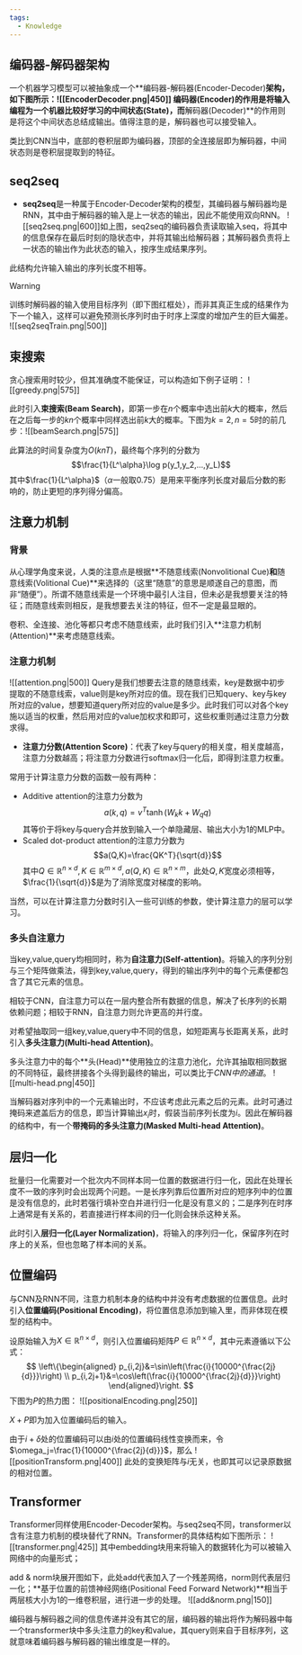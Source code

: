 ```yaml
---
tags:
  - Knowledge
---
```

## 编码器-解码器架构
一个机器学习模型可以被抽象成一个**编码器-解码器(Encoder-Decoder)**架构，如下图所示：![[EncoderDecoder.png|450]]
**编码器(Encoder)**的作用是将输入编程为一个机器比较好学习的**中间状态(State)**，而**解码器(Decoder)**的作用则是将这个中间状态总结成输出。值得注意的是，解码器也可以接受输入。

类比到CNN当中，底部的卷积层即为编码器，顶部的全连接层即为解码器，中间状态则是卷积层提取到的特征。
## seq2seq
- **seq2seq**是一种属于Encoder-Decoder架构的模型，其编码器与解码器均是RNN，其中由于解码器的输入是上一状态的输出，因此不能使用双向RNN。
![[seq2seq.png|600]]如上图，seq2seq的编码器负责读取输入seq，将其中的信息保存在最后时刻的隐状态中，并将其输出给解码器；其解码器负责将上一状态的输出作为此状态的输入，按序生成结果序列。

此结构允许输入输出的序列长度不相等。
> [!warning] 
> 训练时解码器的输入使用目标序列（即下图红框处），而非其真正生成的结果作为下一个输入，这样可以避免预测长序列时由于时序上深度的增加产生的巨大偏差。
> ![[seq2seqTrain.png|500]]
## 束搜索

贪心搜索用时较少，但其准确度不能保证，可以构造如下例子证明：
![[greedy.png|575]]

此时引入**束搜索(Beam Search)**，即第一步在$n$个概率中选出前$k$大的概率，然后在之后每一步的$kn$个概率中同样选出前$k$大的概率。下图为$k=2,n=5$时的前几步：![[beamSearch.png|575]]

此算法的时间复杂度为$O(knT)$，最终每个序列的分数为
$$\frac{1}{L^\alpha}\log p(y_1,y_2,...,y_L)$$
其中$\frac{1}{L^\alpha}$（$\alpha$一般取0.75）是用来平衡序列长度对最后分数的影响的，防止更短的序列得分偏高。
## 注意力机制
### 背景
从心理学角度来说，人类的注意点是根据**不随意线索(Nonvolitional Cue)**和**随意线索(Volitional Cue)**来选择的（这里“随意”的意思是顺遂自己的意图，而非“随便”）。所谓不随意线索是一个环境中最引人注目，但未必是我想要关注的特征；而随意线索则相反，是我想要去关注的特征，但不一定是最显眼的。

卷积、全连接、池化等都只考虑不随意线索，此时我们引入**注意力机制(Attention)**来考虑随意线索。
### 注意力机制
![[attention.png|500]]
Query是我们想要去注意的随意线索，key是数据中初步提取的不随意线索，value则是key所对应的值。现在我们已知query、key与key所对应的value，想要知道query所对应的value是多少。此时我们可以对各个key施以适当的权重，然后用对应的value加权求和即可，这些权重则通过注意力分数求得。

- **注意力分数(Attention Score)**：代表了key与query的相关度，相关度越高，注意力分数越高；将注意力分数进行softmax归一化后，即得到注意力权重。

常用于计算注意力分数的函数一般有两种：
- Additive attention的注意力分数为$$a(k,q)=v^T\tanh(W_kk+W_qq)$$其等价于将key与query合并放到输入一个单隐藏层、输出大小为1的MLP中。
- Scaled dot-product attention的注意力分数为$$a(Q,K)=\frac{QK^T}{\sqrt{d}}$$其中$Q\in\mathbb{R}^{n\times d},K\in\mathbb{R}^{m\times d},a(Q,K)\in\mathbb{R}^{n\times m}$，此处$Q,K$宽度必须相等，$\frac{1}{\sqrt{d}}$是为了消除宽度对梯度的影响。

当然，可以在计算注意力分数时引入一些可训练的参数，使计算注意力的层可以学习。
### 多头自注意力
当key,value,query均相同时，称为**自注意力(Self-attention)**。将输入的序列分别与三个矩阵做乘法，得到key,value,query，得到的输出序列中的每个元素便都包含了其它元素的信息。

相较于CNN，自注意力可以在一层内整合所有数据的信息，解决了长序列的长期依赖问题；相较于RNN，自注意力则允许更高的并行度。

对希望抽取同一组key,value,query中不同的信息，如短距离与长距离关系，此时引入**多头注意力(Multi-head Attention)**。

多头注意力中的每个**头(Head)**使用独立的注意力池化，允许其抽取相同数据的不同特征，最终拼接各个头得到最终的输出，可以类比于*CNN中的通道*。
![[multi-head.png|450]]

当解码器对序列中的一个元素输出时，不应该考虑此元素之后的元素。此时可通过掩码来遮盖后方的信息，即当计算输出$x_i$时，假装当前序列长度为$i$。因此在解码器的结构中，有一个**带掩码的多头注意力(Masked Multi-head Attention)**。
## 层归一化
批量归一化需要对一个批次内不同样本同一位置的数据进行归一化，因此在处理长度不一致的序列时会出现两个问题。一是长序列靠后位置所对应的短序列中的位置是没有信息的，此时若强行填补空白并进行归一化是没有意义的；二是序列在时序上通常是有关系的，若直接进行样本间的归一化则会抹杀这种关系。

此时引入**层归一化(Layer Normalization)**，将输入的序列归一化，保留序列在时序上的关系，但也忽略了样本间的关系。
## 位置编码
与CNN及RNN不同，注意力机制本身的结构中并没有考虑数据的位置信息。此时引入**位置编码(Positional Encoding)**，将位置信息添加到输入里，而非体现在模型的结构中。

设原始输入为$X\in\mathbb{R}^{n\times d}$，则引入位置编码矩阵$P\in\mathbb{R}^{n\times d}$，其中元素遵循以下公式：
$$
\left\{\begin{aligned}
p_{i,2j}&=\sin\left(\frac{i}{10000^{\frac{2j}{d}}}\right) \\
p_{i,2j+1}&=\cos\left(\frac{i}{10000^{\frac{2j}{d}}}\right)
\end{aligned}\right.
$$
下图为$P$的热力图：
![[positionalEncoding.png|250]]

$X+P$即为加入位置编码后的输入。

由于$i+\delta$处的位置编码可以由$i$处的位置编码线性变换而来，令$\omega_j=\frac{1}{10000^{\frac{2j}{d}}}$，那么
![[positionTransform.png|400]]
此处的变换矩阵与$i$无关，也即其可以记录原数据的相对位置。
## Transformer
Transformer同样使用Encoder-Decoder架构。与seq2seq不同，transformer以含有注意力机制的模块替代了RNN。Transformer的具体结构如下图所示：
![[transformer.png|425]]
其中embedding块用来将输入的数据转化为可以被输入网络中的向量形式；

add \& norm块展开图如下，此处add代表加入了一个残差网络，norm则代表层归一化；**基于位置的前馈神经网络(Positional Feed Forward Network)**相当于两层核大小为1的一维卷积层，进行进一步的处理。
![[add&norm.png|150]]

编码器与解码器之间的信息传递并没有其它的层，编码器的输出将作为解码器中每一个transformer块中多头注意力的key和value，其query则来自于目标序列，这就意味着编码器与解码器的输出维度是一样的。